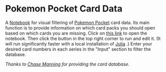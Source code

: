 # Pokemon Pocket Card Data
A [Notebook](https://plutojl.org/)
for visual filtering of [Pokemon Pocket](https://tcgpocket.pokemon.com/en-us/) card data.
Its main function is to provide information on which card packs you should open
based on which cards you are missing.
Click on [this link](https://nathanrboyer.github.io/PokemonPocketCardData/)
to open the notebook.
Then click the button in the top right corner to run and edit it.
(It will run significantly faster with a local installation of [Julia](https://julialang.org/) .)
Enter your desired card numbers in each series in the "Input" section
to filter the database.

*Thanks to [Chase Manning](https://github.com/chase-manning/pokemon-tcg-pocket-cards)
for providing the card database.*
